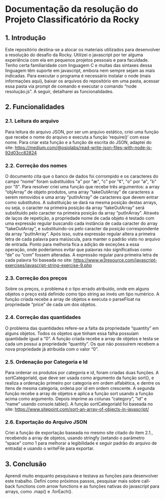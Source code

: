 # Documentação da resolução do Projeto Classificatório da Rocky

## 1.	Introdução

Este repositório destina-se a alocar os materiais utilizados para desenvolver a resolução do desafio da Rocky. Utilizei o javascript por ter alguma experiência com ela em pequenos projetos pessoais e para faculdade. Tenho certa familiaridade com linguagem C e muitas das sintaxes dessa linguagem têm suporte em javascript, embora nem sempre sejam as mais indicadas.
Para executar o programa é necessário instalar o node (mais informações aqui), baixar os arquivos do repositório em uma pasta, acessar essa pasta via prompt de comando e executar o comando “node resolução.js”.
A seguir, detalharei as funcionalidades.

## 2.	Funcionalidades

### 2.1. Leitura do arquivo
Para leitura do arquivo JSON, por ser um arquivo estático, criei uma função que recebe o nome do arquivo e executa a função ‘require()’ com esse nome. Para criar esta função e a função de escrita do JSON, adaptei do site:
 https://medium.com/@osiolabs/read-write-json-files-with-node-js-92d03cc82824

### 2.2. Correção dos nomes
O documento cita que o banco de dados foi corrompido e os caracteres do campo “nome” foram substituídos "a" por "æ", "c" por "¢", "o" por "ø", "b" por "ß". Para resolver criei uma função que recebe três argumentos: a array “objArray” de objeto produtos, uma array “takeOutArray” de caracteres a serem removidos e uma array “putInArray” de caracteres que devem entrar como substitutos. A substituição se dará na mesma posição destas arrays, ou seja, o caracter na primeira posição da array “takeOutArray” será substituído pelo caracter na primeira posição da array “putInArray”.  Através de laços de repetição, a propriedade nome de cada objeto é testado com uma expressão regular buscando cada instância de cada caracter do array “takeOutArray”, e substituindo-os pelo caracter da posição correspondente da array “putInArray”.
Após isso, outra expressão regular altera a primeira letra de cada palavra para maiúscula, para manter o padrão visto no arquivo de entrada. Ponto para melhoria fica a adição de exceções a essa operação, onde poderíamos evitar que palavras não significativas como “de” ou “com” fossem alteradas. 
A expressão regular para primeira letra de cada palavra foi baseada no site:
https://www.w3resource.com/javascript-exercises/javascript-string-exercise-9.php

### 2.3. Correção dos preços
Sobre os preços, o problema é o tipo errado atribuído, onde em alguns objetos o preço está definido como tipo string ao invés um tipo numérico. A função criada recebe a array de objetos e executa o parseFloat na propriedade “price” de cada um dos objetos.

### 2.4. Correção das quantidades
O problema das quantidades refere-se a falta da propriedade “quantity” em alguns objetos. Todos os objetos que tinham essa falha possuíam quantidade igual a “0”. A função criada recebe a array de objetos e testa se cada um possui a propriedade “quantity”. Os que não possuírem recebem a nova propriedade já atribuída com o valor “0”.

### 2.5. Ordenação por Categoria e Id
Para ordenar os produtos por categoria e id, foram criadas duas funções. A sortCategoriaId, que deve ser usada como argumento da função sort(), e realiza a ordenação primeiro por categoria em ordem alfabética, e dentre os itens de mesma categoria, ordena por id em ordem crescente. A segunda função recebe a array de objetos e aplica a função sort usando a função acima como argumento. Depois imprime as colunas “category”, ”id” e ”name” usando console.table().
A função sortCategoriaId foi baseada no site: 
https://www.sitepoint.com/sort-an-array-of-objects-in-javascript/

### 2.6. Exportação do Arquivo JSON
Criei a função de exportação baseada no mesmo site citado do item 2.1., recebendo a array de objetos, usando stringfy (setando o parâmetro “space” como 1 para melhorar a legibilidade e seguir padrão do arquivo de entrada) e usando o writeFile para exportar.


## 3.	Conclusão

Aprendi muito enquanto pesquisava e testava as funções para desenvolver este trabalho. Defini como próximos passos, pesquisar mais sobre call-back functions com arrow functions e as funções nativas do javascript para arrays, como .map() e .forEach().  




